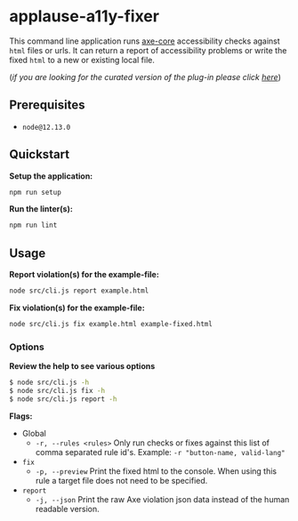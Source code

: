 # applause-a11y-fixer

This command line application runs [axe-core](https://www.npmjs.com/package/axe-core) accessibility checks against `html` files or urls.
It can return a report of accessibility problems or write the fixed `html` to a new or existing local file.

(*if you are looking for the curated version of the plug-in please click
[here](https://www.applause.com/accessibility-tool?utm_medium=referral&utm_source=github&utm_campaign=R-NA_a11y_tool#solutionsContact)*)

## Prerequisites

* `node@12.13.0`

## Quickstart

**Setup the application:**
```bash
npm run setup
```

**Run the linter(s):**
```bash
npm run lint
```

## Usage
**Report violation(s) for the example-file:**
```bash
node src/cli.js report example.html
```

**Fix violation(s) for the example-file:**
```bash
node src/cli.js fix example.html example-fixed.html
```

### Options

**Review the help to see various options**
```bash
$ node src/cli.js -h
$ node src/cli.js fix -h
$ node src/cli.js report -h
```
**Flags:**

* Global
    * `-r, --rules <rules>`  Only run checks or fixes against this list of comma separated rule id's.
    Example: `-r "button-name, valid-lang"`
* `fix`
    * `-p, --preview`  Print the fixed html to the console. When using this rule a target file does not need to be specified.
* `report`
    * `-j, --json` Print the raw Axe violation json data instead of the human readable version.
